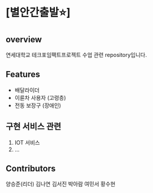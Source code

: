 # [별안간출발⭐]
## overview
연세대학교 테크포임팩트프로젝트 수업 관련 repository입니다.
## Features
- 배달라이더
- 이륜차 사용자 (고령층)
- 전동 보장구 (장애인)
##  구현 서비스 관련
1. IOT 서비스
2. ...
## Contributors
양승준(리더)
김나연
김서진
박아람
여민서
황수현
